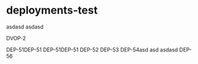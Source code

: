 # deployments-test

asdasd
asdasd

DVOP-2

DEP-51DEP-51
DEP-51DEP-51
DEP-52
DEP-53
DEP-54asd
asd
asdasd
DEP-56

